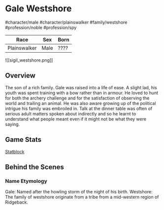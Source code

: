 # Gale Westshore
#character/male #character/plainswalker #family/westshore #profession/noble #profession/spy

Race | Sex | Born
-----|-----|-----
Plainswalker | Male | ????

![[sigil_westshore.png]]

## Overview
The son of a rich family. Gale was raised into a life of ease. A slight lad, his youth was spent training with a bow rather than in armour. He loved to hunt for both the archery challenge and for the satisfaction of observing the world and trailing an animal. He was also aware growing up of the political intrigue his family was embroiled in. Talk at the dinner table was often of serious adult matters spoken about indirectly and so he learnt to understand what people meant even if it might not be what they were saying.

## Game Stats
[Statblock](https://imp1.github.io/statblocks/statblock.html?load=Gale+Westshore)

## Behind the Scenes
### Name Etymology
Gale: Named after the howling storm of the night of his birth.
Westshore: The family of westshore originate from a tribe from a mid-western region of Ridgeback.